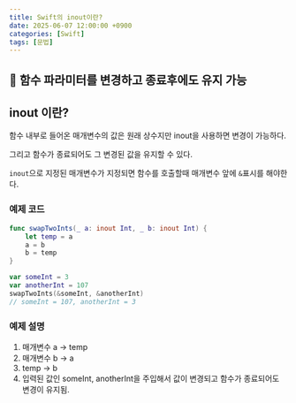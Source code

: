 ```yaml
---
title: Swift의 inout이란?
date: 2025-06-07 12:00:00 +0900
categories: [Swift]
tags: [문법]
---
```

<aside>

## 📌 함수 파라미터를 변경하고 종료후에도 유지 가능

</aside>

## inout 이란?

함수 내부로 들어온 매개변수의 값은 원래 상수지만 inout을 사용하면 변경이 가능하다.

그리고 함수가 종료되어도 그 변경된 값을 유지할 수 있다.

`inout`으로 지정된 매개변수가 지정되면 함수를 호출할때 매개변수 앞에 `&`표시를 해야한다.

### 예제 코드

```swift
func swapTwoInts(_ a: inout Int, _ b: inout Int) {
	let temp = a
	a = b
	b = temp
}

var someInt = 3
var anotherInt = 107
swapTwoInts(&someInt, &anotherInt)
// someInt = 107, anotherInt = 3
```

### 예제 설명

1. 매개변수 a → temp
2. 매개변수 b → a
3. temp → b
4. 입력된 값인 someInt, anotherInt을 주입해서 값이 변경되고 함수가 종료되어도 변경이 유지됨.
